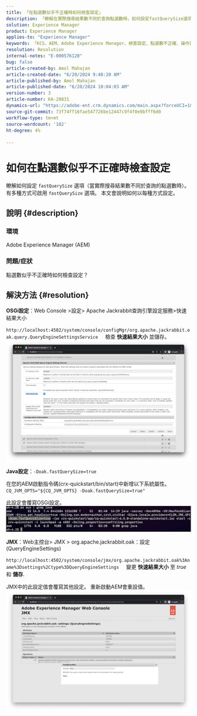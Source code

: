 ```yaml
---
title: 「在點選數似乎不正確時如何檢查設定」
description: 「瞭解在實際搜尋結果數不同於查詢點選數時，如何設定fastQuerySize選項。」
solution: Experience Manager
product: Experience Manager
applies-to: "Experience Manager"
keywords: 「KCS、AEM、Adobe Experience Manager、檢查設定、點選數不正確、操作說明、fastQuerySize」
resolution: Resolution
internal-notes: "E-000576120"
bug: false
article-created-by: Amol Mahajan
article-created-date: "6/20/2024 9:48:20 AM"
article-published-by: Amol Mahajan
article-published-date: "6/20/2024 10:04:03 AM"
version-number: 3
article-number: KA-20831
dynamics-url: "https://adobe-ent.crm.dynamics.com/main.aspx?forceUCI=1&pagetype=entityrecord&etn=knowledgearticle&id=e847ac38-ea2e-ef11-840a-000d3a3764e0"
source-git-commit: 73f74ff16fae547726be12447c9f4f0e9bfff6d0
workflow-type: tm+mt
source-wordcount: '182'
ht-degree: 4%

---
```


# 如何在點選數似乎不正確時檢查設定


瞭解如何設定 `fastQuerySize` 選項（當實際搜尋結果數不同於查詢的點選數時）。 有多種方式可啟用 `fastQuerySize` 選項。 本文會說明如何以每種方式設定。

## 說明 {#description}


### <b>環境</b>

Adobe Experience Manager (AEM)



### <b>問題/症狀</b>

點選數似乎不正確時如何檢查設定？


## 解決方法 {#resolution}


<b>OSGi設定</b>：Web Console >設定> Apache Jackrabbit查詢引擎設定服務>快速結果大小

`http://localhost:4502/system/console/configMgr/org.apache.jackrabbit.oak.query.QueryEngineSettingsService`
    檢查 <b>快速結果大小</b> 並儲存。
   ![](assets/cef3b476-b74f-ed11-bba2-0022480867bd.png)

<b>Java設定</b>：`-Doak.fastQuerySize=true`

在您的AEM啟動指令碼(crx-quickstart/bin/start)中新增以下系統屬性。
        `CQ_JVM_OPTS="${CQ_JVM_OPTS} -Doak.fastQuerySize=true"`

此設定會覆寫OSGi設定。
    ![](assets/4afe8a85-b74f-ed11-bba2-0022480867bd.png)

<b>JMX</b>：Web主控台> JMX > org.apache.jackrabbit.oak：設定(QueryEngineSettings)

`http://localhost:4502/system/console/jmx/org.apache.jackrabbit.oak%3Aname%3Dsettings%2Ctype%3DQueryEngineSettings`
    變更 <b>快速結果大小</b> 至 *true* 和 <b>儲存</b>.

JMX中的此設定值會覆寫其他設定。 重新啟動AEM會重設值。
![](assets/8592cd98-b74f-ed11-bba2-0022480867bd.png)
